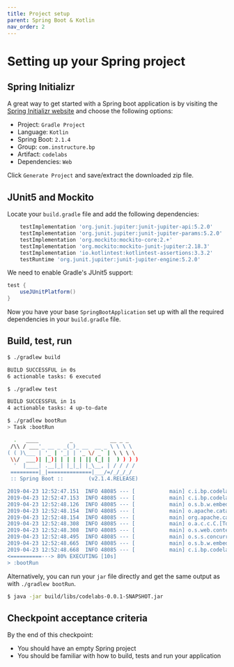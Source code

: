 ```yaml
---
title: Project setup
parent: Spring Boot & Kotlin
nav_order: 2
---
```


# Setting up your Spring project

## Spring Initializr
A great way to get started with a Spring boot application is by visiting the [Spring Initializr website](https://start.spring.io/) and choose the following options:
* Project: `Gradle Project`
* Language: `Kotlin`
* Spring Boot: `2.1.4`
* Group: `com.instructure.bp`
* Artifact: `codelabs`
* Dependencies: `Web`

Click `Generate Project` and save/extract the downloaded zip file.

## JUnit5 and Mockito
Locate your `build.gradle` file and add the following dependencies:
```groovy
    testImplementation 'org.junit.jupiter:junit-jupiter-api:5.2.0'
    testImplementation 'org.junit.jupiter:junit-jupiter-params:5.2.0'
    testImplementation 'org.mockito:mockito-core:2.+'
    testImplementation 'org.mockito:mockito-junit-jupiter:2.18.3'
	testImplementation 'io.kotlintest:kotlintest-assertions:3.3.2'
    testRuntime 'org.junit.jupiter:junit-jupiter-engine:5.2.0'
```

We need to enable Gradle's JUnit5 support:
```groovy
test {
    useJUnitPlatform()
}
```

Now you have your base `SpringBootApplication` set up with all the required dependencies in your `build.gradle` file.

## Build, test, run
```bash
$ ./gradlew build

BUILD SUCCESSFUL in 0s
6 actionable tasks: 6 executed

```
```bash
$ ./gradlew test

BUILD SUCCESSFUL in 1s
4 actionable tasks: 4 up-to-date
```
```bash
$ ./gradlew bootRun
> Task :bootRun

  .   ____          _            __ _ _
 /\\ / ___'_ __ _ _(_)_ __  __ _ \ \ \ \
( ( )\___ | '_ | '_| | '_ \/ _` | \ \ \ \
 \\/  ___)| |_)| | | | | || (_| |  ) ) ) )
  '  |____| .__|_| |_|_| |_\__, | / / / /
 =========|_|==============|___/=/_/_/_/
 :: Spring Boot ::        (v2.1.4.RELEASE)

2019-04-23 12:52:47.151  INFO 48085 --- [           main] c.i.bp.codelabs.CodelabsApplicationKt    : Starting CodelabsApplicationKt on jpollak-l.corp.instructure.com with PID 48085 (/Users/jpollak/repos/codelabs/todo-spring/chkpoint1-setting-up-a-spring-project/build/classes/kotlin/main started by jpollak in /Users/jpollak/repos/codelabs/todo-spring/chkpoint1-setting-up-a-spring-project)
2019-04-23 12:52:47.153  INFO 48085 --- [           main] c.i.bp.codelabs.CodelabsApplicationKt    : No active profile set, falling back to default profiles: default
2019-04-23 12:52:48.126  INFO 48085 --- [           main] o.s.b.w.embedded.tomcat.TomcatWebServer  : Tomcat initialized with port(s): 8080 (http)
2019-04-23 12:52:48.154  INFO 48085 --- [           main] o.apache.catalina.core.StandardService   : Starting service [Tomcat]
2019-04-23 12:52:48.154  INFO 48085 --- [           main] org.apache.catalina.core.StandardEngine  : Starting Servlet engine: [Apache Tomcat/9.0.17]
2019-04-23 12:52:48.308  INFO 48085 --- [           main] o.a.c.c.C.[Tomcat].[localhost].[/]       : Initializing Spring embedded WebApplicationContext
2019-04-23 12:52:48.308  INFO 48085 --- [           main] o.s.web.context.ContextLoader            : Root WebApplicationContext: initialization completed in 1110 ms
2019-04-23 12:52:48.495  INFO 48085 --- [           main] o.s.s.concurrent.ThreadPoolTaskExecutor  : Initializing ExecutorService 'applicationTaskExecutor'
2019-04-23 12:52:48.665  INFO 48085 --- [           main] o.s.b.w.embedded.tomcat.TomcatWebServer  : Tomcat started on port(s): 8080 (http) with context path ''
2019-04-23 12:52:48.668  INFO 48085 --- [           main] c.i.bp.codelabs.CodelabsApplicationKt    : Started CodelabsApplicationKt in 1.852 seconds (JVM running for 2.171)
<==========---> 80% EXECUTING [10s]
> :bootRun

```

Alternatively, you can run your `jar` file directly and get the same output as with `./gradlew bootRun`.
```bash
$ java -jar build/libs/codelabs-0.0.1-SNAPSHOT.jar 
```

## Checkpoint acceptance criteria
By the end of this checkpoint:
* You should have an empty Spring project
* You should be familiar with how to build, tests and run your application